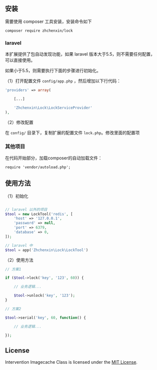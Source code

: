 ## 安装

需要使用 composer 工具安装，安装命令如下

```shell
composer require zhchenxin/lock
```

### laravel

本扩展提供了包自动发现功能，如果 laravel 版本大于5.5，则不需要任何配置，可以直接使用。

如果小于5.5，则需要执行下面的步骤进行初始化。

（1）打开配置文件 `config/app.php` ，然后增加以下行代码：

```php
'providers' => array(

    [...]

    'Zhchenxin\Lock\LockServiceProvider'
),
```

（2）修改配置

在 `config/` 目录下，复制扩展的配置文件 `lock.php`。修改里面的配置项

### 其他项目

在代码开始部分，加载composer的自动加载文件：

```
require 'vendor/autoload.php';
```

## 使用方法

（1）初始化

```php

// laravel 以外的项目
$tool = new LockTool('redis', [
    'host' => '127.0.0.1',
    'password' => null,
    'port' => 6379,
    'database' => 0,
]);

// laravel 中
$tool = app('Zhchenxin\Lock\LockTool')
```

（2）使用方法

```php
// 方案1

if ($tool->lock('key', '123', 60)) {

    // 业务逻辑...

    $tool->unlock('key', '123');
}

// 方案2

$tool->serial('key', 60, function() {

    // 业务逻辑...

});

```

## License

Intervention Imagecache Class is licensed under the [MIT License](http://opensource.org/licenses/MIT).
